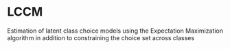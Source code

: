 # LCCM
Estimation of latent class choice models using the Expectation Maximization algorithm in addition to constraining the choice set across classes
